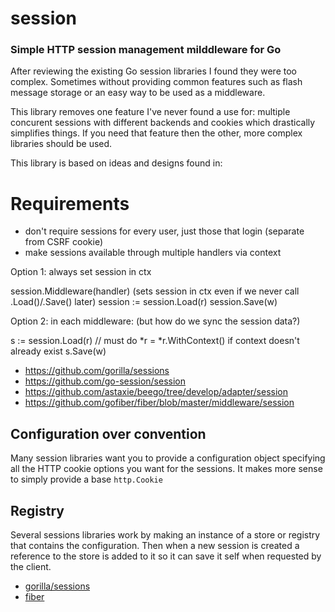# session
### Simple HTTP session management milddleware for Go

After reviewing the existing Go session libraries I found they were too complex. Sometimes without providing common features such as flash message storage or an easy way to be used as a middleware.

This library removes one feature I've never found a use for: multiple concurent sessions with different backends and cookies which drastically simplifies things. If you need that feature then the other, more complex libraries should be used.

This library is based on ideas and designs found in:


# Requirements

- don't require sessions for every user, just those that login (separate from CSRF cookie)
- make sessions available through multiple handlers via context

Option 1: always set session in ctx

session.Middleware(handler) (sets session in ctx even if we never call .Load()/.Save() later)
session := session.Load(r)
session.Save(w)

Option 2: in each middleware: (but how do we sync the session data?)

s := session.Load(r) // must do *r = *r.WithContext() if context doesn't already exist
s.Save(w)




- https://github.com/gorilla/sessions
- https://github.com/go-session/session
- https://github.com/astaxie/beego/tree/develop/adapter/session
- https://github.com/gofiber/fiber/blob/master/middleware/session


## Configuration over convention

Many session libraries want you to provide a configuration object specifying all the HTTP cookie options you want for the sessions. It makes more sense to simply provide a base `http.Cookie`


## Registry

Several sessions libraries work by making an instance of a store or registry that contains the configuration. Then when a new session is created a reference to the store is added to it so it can save it self when requested by the client.

- [gorilla/sessions](https://github.com/gorilla/sessions/blob/9c6b24ee2dee928836dbf71f18bb0c7d0da4bf85/sessions_test.go#L193-L204)
- [fiber](https://github.com/gofiber/fiber/blob/master/middleware/session/session_test.go#L73-L87)